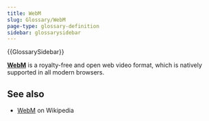 ```yaml
---
title: WebM
slug: Glossary/WebM
page-type: glossary-definition
sidebar: glossarysidebar
---
```


{{GlossarySidebar}}

**[WebM](/en-US/docs/Web/Media/Formats/Containers#webm)** is a royalty-free and open web video format, which is natively supported in all modern browsers.

## See also

- [WebM](https://en.wikipedia.org/wiki/WebM) on Wikipedia
